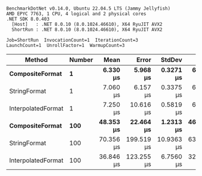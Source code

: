 ```

BenchmarkDotNet v0.14.0, Ubuntu 22.04.5 LTS (Jammy Jellyfish)
AMD EPYC 7763, 1 CPU, 4 logical and 2 physical cores
.NET SDK 8.0.403
  [Host]   : .NET 8.0.10 (8.0.1024.46610), X64 RyuJIT AVX2
  ShortRun : .NET 8.0.10 (8.0.1024.46610), X64 RyuJIT AVX2

Job=ShortRun  InvocationCount=1  IterationCount=3  
LaunchCount=1  UnrollFactor=1  WarmupCount=3  

```
| Method             | Number | Mean      | Error      | StdDev     | Min       | Max       | Allocated |
|------------------- |------- |----------:|-----------:|-----------:|----------:|----------:|----------:|
| **CompositeFormat**    | **1**      |  **6.330 μs** |   **5.968 μs** |  **0.3271 μs** |  **6.016 μs** |  **6.668 μs** |     **872 B** |
| StringFormat       | 1      |  7.060 μs |   6.157 μs |  0.3375 μs |  6.742 μs |  7.415 μs |     896 B |
| InterpolatedFormat | 1      |  7.250 μs |  10.616 μs |  0.5819 μs |  6.591 μs |  7.694 μs |     872 B |
| **CompositeFormat**    | **100**    | **48.353 μs** |  **22.464 μs** |  **1.2313 μs** | **46.983 μs** | **49.368 μs** |   **14336 B** |
| StringFormat       | 100    | 70.356 μs | 199.519 μs | 10.9363 μs | 63.218 μs | 82.947 μs |   16736 B |
| InterpolatedFormat | 100    | 36.846 μs | 123.255 μs |  6.7560 μs | 32.441 μs | 44.624 μs |   14336 B |
